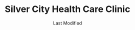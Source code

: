 ---
layout: location-page
date: Last Modified
description: "Local COVID-19 testing is available at Silver City Health Care Clinic in Silver City, New Mexico, USA."
permalink: "locations/new-mexico/silver-city/silver-city-health-care-clinic/"
tags:
  - locations
  - new-mexico
title: Silver City Health Care Clinic
uniqueName: silver-city-health-care-clinic
state: New Mexico
stateAbbr: NM
hood: "Silver City"
address: "1600 East 32nd Street"
city: "Silver City"
zip: "88061"
zipsNearby: "85534 87930 88023 88025 87931 88026 88028 88030 88031 87933 88034 87936 88038 88039 88040 88041 88042 88043 88009 88045 88055 88049 88051 87941 88022 88036 88053 88061 88062 88065 87942 87943" 
mapUrl: "http://maps.apple.com/?q=Silver+City+Health+Care+Clinic&address=1600+East+32nd+Street,Silver+City,New+Mexico,88061"
locationType: Drive-thru
phone: "575-956-1320"
website: "https://www.silverhealthcare.org/"
onlineBooking: undefined
closed: undefined
closedUpdate: April 17th, 2020
notes: "By appointment only. Requires phone screen."
days: Everyday
hours: 4PM-5PM
ctaMessage: Learn more
ctaUrl: "https://www.silverhealthcare.org/"
---